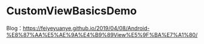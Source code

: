 # CustomViewBasicsDemo
Blog：https://feiyeyuanye.github.io/2019/04/08/Android-%E8%87%AA%E5%AE%9A%E4%B9%89View%E5%9F%BA%E7%A1%80/

